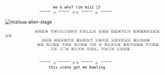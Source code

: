                          me & who? (im mizi 👅)
                   ︶︶︶ ⊹ ︶︶︶⠀୨♡୧⠀︶︶︶ ⊹ ︶︶︶

![mizisua-alien-stage](https://github.com/user-attachments/assets/a11ef9d2-7b7d-47eb-8532-20c6fe3db688)  

                 🇼​🇭​🇪​🇳​ 🇹​🇼​🇮​🇱​🇮​🇬​🇭​🇹​ 🇫​🇦​🇱​🇱​🇸​ 🇦​🇳​🇩​ 🇬​🇪​🇳​🇹​🇱​🇾​ 🇪​🇲​🇧​🇷​🇦​🇨​🇪​🇸​ 🇺​🇸​
                    🇴​🇺​🇷​ 🇭​🇪​🇦​🇷​🇹​🇸​ 🇧​🇺​🇷​🇸​🇹​ 🇮​🇳​🇹​🇴​ 🇯​🇴​🇾​🇫​🇺​🇱​ 🇧​🇱​🇴​🇴​🇲​
                  🇼​🇪​ 🇷​🇮​🇩​🇪​ 🇹​🇭​🇪​ 🇼​🇮​🇳​🇩​ 🇹​🇴​ 🇦​ 🇵​🇱​🇦​🇨​🇪​ 🇧​🇪​🇾​🇴​🇳​🇩​ 🇹​🇮​🇲​🇪​
                        🇮​🇫​ 🇮​'🇲​ 🇼​🇮​🇹​🇭​ 🇾​🇴​🇺​, 🇹​🇭​🇮​🇸​ 🇱​🇴​🇻​🇪​

    
                   ︶︶︶ ⊹ ︶︶︶⠀୨♡୧⠀︶︶︶ ⊹ ︶︶︶
                       this scene got me bawling
 
 

